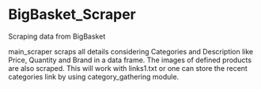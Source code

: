 # BigBasket_Scraper
Scraping data from BigBasket

main_scraper scraps all details considering Categories and Description like Price, Quantity and Brand in a data frame. The images of defined products are also scraped. 
This will work with links1.txt or one can store the recent categories link by using category_gathering module.
